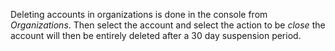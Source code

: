 Deleting accounts in organizations is done in the console from *Organizations*. Then select the account and select the action to be *close* the account will then be entirely deleted after a 30 day suspension period. 
